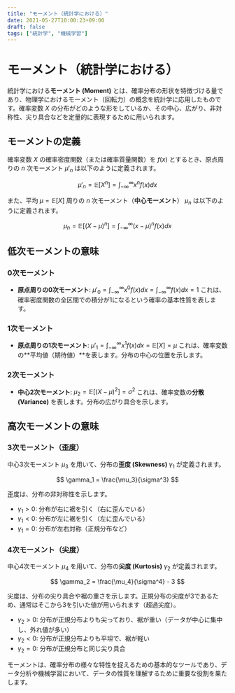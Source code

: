 ```yaml
---
title: "モーメント（統計学における）"
date: 2021-05-27T10:00:23+09:00
draft: false
tags: ["統計学", "機械学習"] 
---
```

<!--more-->
# モーメント（統計学における）

統計学における**モーメント (Moment)** とは、確率分布の形状を特徴づける量であり、物理学におけるモーメント（回転力）の概念を統計学に応用したものです。確率変数 $X$ の分布がどのような形をしているか、その中心、広がり、非対称性、尖り具合などを定量的に表現するために用いられます。

## モーメントの定義

確率変数 $X$ の確率密度関数（または確率質量関数）を $f(x)$ とするとき、原点周りの $n$ 次モーメント $\mu'_n$ は以下のように定義されます。

$$ \mu'_n = \mathbb{E}[X^n] = \int_{-\infty}^{\infty} x^n f(x) dx $$

また、平均 $\mu = \mathbb{E}[X]$ 周りの $n$ 次モーメント（**中心モーメント**） $\mu_n$ は以下のように定義されます。

$$ \mu_n = \mathbb{E}[(X - \mu)^n] = \int_{-\infty}^{\infty} (x - \mu)^n f(x) dx $$

## 低次モーメントの意味

### 0次モーメント

-   **原点周りの0次モーメント**: $\mu'_0 = \int_{-\infty}^{\infty} x^0 f(x) dx = \int_{-\infty}^{\infty} f(x) dx = 1$
    これは、確率密度関数の全区間での積分が1になるという確率の基本性質を表します。

### 1次モーメント

-   **原点周りの1次モーメント**: $\mu'_1 = \int_{-\infty}^{\infty} x^1 f(x) dx = \mathbb{E}[X] = \mu$
    これは、確率変数の**平均値（期待値）**を表します。分布の中心の位置を示します。

### 2次モーメント

-   **中心2次モーメント**: $\mu_2 = \mathbb{E}[(X - \mu)^2] = \sigma^2$
    これは、確率変数の**分散 (Variance)** を表します。分布の広がり具合を示します。

## 高次モーメントの意味

### 3次モーメント（歪度）

中心3次モーメント $\mu_3$ を用いて、分布の**歪度 (Skewness)** $\gamma_1$ が定義されます。

$$ \gamma_1 = \frac{\mu_3}{\sigma^3} $$

歪度は、分布の非対称性を示します。
-   $\gamma_1 > 0$: 分布が右に裾を引く（右に歪んでいる）
-   $\gamma_1 < 0$: 分布が左に裾を引く（左に歪んでいる）
-   $\gamma_1 = 0$: 分布が左右対称（正規分布など）

### 4次モーメント（尖度）

中心4次モーメント $\mu_4$ を用いて、分布の**尖度 (Kurtosis)** $\gamma_2$ が定義されます。

$$ \gamma_2 = \frac{\mu_4}{\sigma^4} - 3 $$

尖度は、分布の尖り具合や裾の重さを示します。正規分布の尖度が3であるため、通常はそこから3を引いた値が用いられます（超過尖度）。
-   $\gamma_2 > 0$: 分布が正規分布よりも尖っており、裾が重い（データが中心に集中し、外れ値が多い）
-   $\gamma_2 < 0$: 分布が正規分布よりも平坦で、裾が軽い
-   $\gamma_2 = 0$: 分布が正規分布と同じ尖り具合

モーメントは、確率分布の様々な特性を捉えるための基本的なツールであり、データ分析や機械学習において、データの性質を理解するために重要な役割を果たします。